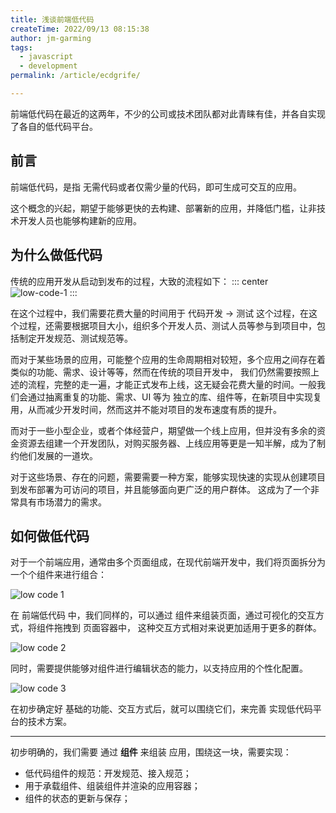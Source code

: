 ```yaml
---
title: 浅谈前端低代码
createTime: 2022/09/13 08:15:38
author: jm-garming
tags:
  - javascript
  - development
permalink: /article/ecdgrife/

---
```


前端低代码在最近的这两年，不少的公司或技术团队都对此青睐有佳，并各自实现了各自的低代码平台。

<!-- more -->

## 前言

前端低代码，是指 无需代码或者仅需少量的代码，即可生成可交互的应用。

这个概念的兴起，期望于能够更快的去构建、部署新的应用，并降低门槛，让非技术开发人员也能够构建新的应用。

## 为什么做低代码

传统的应用开发从启动到发布的过程，大致的流程如下：
::: center
![low-code-1](//assets.processon.com/chart_image/6320a2fb637689341d579d34.png)
:::

在这个过程中，我们需要花费大量的时间用于 代码开发 -> 测试 这个过程，在这个过程，还需要根据项目大小，组织多个开发人员、测试人员等参与到项目中，包括制定开发规范、测试规范等。

而对于某些场景的应用，可能整个应用的生命周期相对较短，多个应用之间存在着类似的功能、需求、设计等等，然而在传统的项目开发中，
我们仍然需要按照上述的流程，完整的走一遍，才能正式发布上线，这无疑会花费大量的时间。一般我们会通过抽离重复的功能、需求、UI 等为
独立的库、组件等，在新项目中实现复用，从而减少开发时间，然而这并不能对项目的发布速度有质的提升。

而对于一些小型企业，或者个体经营户，期望做一个线上应用，但并没有多余的资金资源去组建一个开发团队，对购买服务器、上线应用等更是一知半解，成为了制约他们发展的一道坎。

对于这些场景、存在的问题，需要需要一种方案，能够实现快速的实现从创建项目到发布部署为可访问的项目，并且能够面向更广泛的用户群体。
这成为了一个非常具有市场潜力的需求。

## 如何做低代码

对于一个前端应用，通常由多个页面组成，在现代前端开发中，我们将页面拆分为一个个组件来进行组合：

![low code 1](//assets.processon.com/chart_image/6320ccbf1efad46b0aa9d631.png)

在 前端低代码 中，我们同样的，可以通过 组件来组装页面，通过可视化的交互方式，将组件拖拽到 页面容器中，
这种交互方式相对来说更加适用于更多的群体。

![low code 2](//assets.processon.com/chart_image/6320d1830e3e743f58315ed7.png)

同时，需要提供能够对组件进行编辑状态的能力，以支持应用的个性化配置。

![low code 3](//assets.processon.com/chart_image/6321b4420e3e743f5833bbc8.png)

在初步确定好 基础的功能、交互方式后，就可以围绕它们，来完善 实现低代码平台的技术方案。

---

初步明确的，我们需要 通过 **组件** 来组装 应用，围绕这一块，需要实现：

- 低代码组件的规范：开发规范、接入规范；
- 用于承载组件、组装组件并渲染的应用容器；
- 组件的状态的更新与保存；
